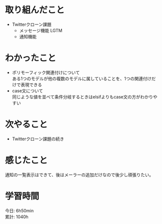 # 取り組んだこと       
- Twitterクローン課題
  - メッセージ機能 LGTM
  - 通知機能
# わかったこと 
- ポリモーフィック関連付けについて  
  ある1つのモデルが他の複数のモデルに属していることを、1つの関連付けだけで表現できる
- case文について  
  同じような値を並べて条件分岐するときはelsifよりもcase文の方がわかりやすい
# 次やること  
- Twitterクローン課題の続き  
# 感じたこと  
通知の一覧表示はできて、後はメーラーの追加だけなので後少し頑張りたい。  
# 学習時間 
今日: 6h50min                      
累計: 1040h                    
